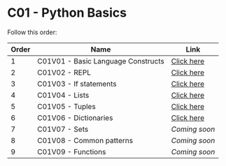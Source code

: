 # C01 - Python Basics

Follow this order:

| Order | Name                               | Link                     |
|-------|------------------------------------|--------------------------|
| 1     | C01V01 - Basic Language Constructs | [Click here](01-C01V01/) |
| 2     | C01V02 - REPL                      | [Click here](02-C01V02/) |
| 3     | C01V03 - If statements             | [Click here](03-C01V03/) |
| 4     | C01V04 - Lists                     | [Click here](04-C01V04/) |
| 5     | C01V05 - Tuples                    | [Click here](05-C01V05/) |
| 6     | C01V06 - Dictionaries              | [Click here](06-C01V06/) |
| 7     | C01V07 - Sets                      | *Coming soon*            |
| 8     | C01V08 - Common patterns           | *Coming soon*            |
| 9     | C01V09 - Functions                 | *Coming soon*            |
